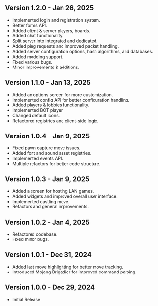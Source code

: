 ## Version 1.2.0 - Jan 26, 2025
- Implemented login and registration system.
- Better forms API.
- Added client & server players, boards.
- Added chat functionality.
- Split server into integrated and dedicated.
- Added ping requests and improved packet handling.
- Added server configuration options, hash algorithms, and databases.
- Added modding support.
- Fixed various bugs.
- Minor improvements & additions.

## Version 1.1.0 - Jan 13, 2025
- Added an options screen for more customization.
- Implemented config API for better configuration handling.
- Added players & lobbies functionality.
- Implemented BOT player.
- Changed default icons.
- Refactored registries and client-side logic.

## Version 1.0.4 - Jan 9, 2025
- Fixed pawn capture move issues.
- Added font and sound asset registries.
- Implemented events API.
- Multiple refactors for better code structure.

## Version 1.0.3 - Jan 9, 2025
- Added a screen for hosting LAN games.
- Added widgets and improved overall user interface.
- Implemented castling move.
- Refactors and general improvements.

## Version 1.0.2 - Jan 4, 2025
- Refactored codebase.
- Fixed minor bugs.

## Version 1.0.1 - Dec 31, 2024
- Added last move highlighting for better move tracking.
- Introduced Mojang Brigadier for improved command parsing.

## Version 1.0.0 - Dec 29, 2024
- Initial Release
